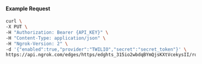 <!-- Code generated for API Clients. DO NOT EDIT. -->

#### Example Request

```bash
curl \
-X PUT \
-H "Authorization: Bearer {API_KEY}" \
-H "Content-Type: application/json" \
-H "Ngrok-Version: 2" \
-d '{"enabled":true,"provider":"TWILIO","secret":"secret_token"}' \
https://api.ngrok.com/edges/https/edghts_315io2wbdqBYmQjsKXtVcekysII/routes/edghtsrt_315io2fK58xPgFdM9CWsf7t02Ek/webhook_verification
```
